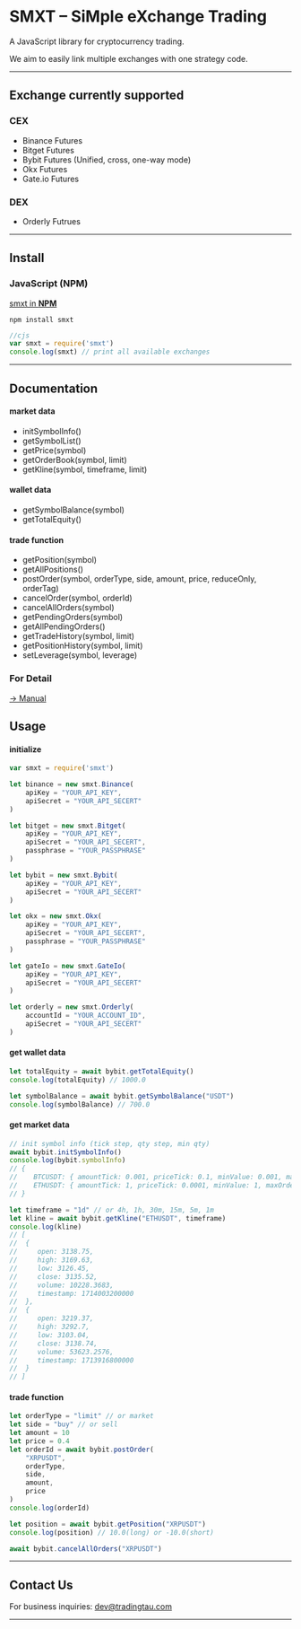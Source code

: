 # SMXT – SiMple eXchange Trading

A JavaScript library for cryptocurrency trading.

We aim to easily link multiple exchanges with one strategy code.

---

## Exchange currently supported
### CEX
- Binance Futures
- Bitget Futures
- Bybit Futures (Unified, cross, one-way mode)
- Okx Futures
- Gate.io Futures

### DEX
- Orderly Futrues

---

## Install
### JavaScript (NPM)
[smxt in **NPM**](https://www.npmjs.com/package/smxt)
```shell
npm install smxt
```
```JavaScript
//cjs
var smxt = require('smxt')
console.log(smxt) // print all available exchanges
```

---

## Documentation

#### market data
- initSymbolInfo()
- getSymbolList()
- getPrice(symbol)
- getOrderBook(symbol, limit)
- getKline(symbol, timeframe, limit)
#### wallet data
- getSymbolBalance(symbol)
- getTotalEquity()
#### trade function
- getPosition(symbol)
- getAllPositions()
- postOrder(symbol, orderType, side, amount, price, reduceOnly, orderTag)
- cancelOrder(symbol, orderId)
- cancelAllOrders(symbol)
- getPendingOrders(symbol)
- getAllPendingOrders()
- getTradeHistory(symbol, limit)
- getPositionHistory(symbol, limit)
- setLeverage(symbol, leverage)

### For Detail
[-> Manual](https://github.com/tradingtau/smxt/blob/main/api/api.js)

## Usage
#### initialize
```JavaScript
var smxt = require('smxt')

let binance = new smxt.Binance(
    apiKey = "YOUR_API_KEY",
    apiSecret = "YOUR_API_SECERT"
)

let bitget = new smxt.Bitget(
    apiKey = "YOUR_API_KEY",
    apiSecret = "YOUR_API_SECERT",
    passphrase = "YOUR_PASSPHRASE"
)

let bybit = new smxt.Bybit(
    apiKey = "YOUR_API_KEY", 
    apiSecret = "YOUR_API_SECERT"
)

let okx = new smxt.Okx(
    apiKey = "YOUR_API_KEY",
    apiSecret = "YOUR_API_SECERT",
    passphrase = "YOUR_PASSPHRASE"
)

let gateIo = new smxt.GateIo(
    apiKey = "YOUR_API_KEY",
    apiSecret = "YOUR_API_SECERT"
)

let orderly = new smxt.Orderly(
    accountId = "YOUR_ACCOUNT_ID",
    apiSecret = "YOUR_API_SECERT"
)
```

#### get wallet data
```JavaScript
let totalEquity = await bybit.getTotalEquity()
console.log(totalEquity) // 1000.0

let symbolBalance = await bybit.getSymbolBalance("USDT")
console.log(symbolBalance) // 700.0
```

#### get market data
```JavaScript
// init symbol info (tick step, qty step, min qty)
await bybit.initSymbolInfo()
console.log(bybit.symbolInfo)
// {
//    BTCUSDT: { amountTick: 0.001, priceTick: 0.1, minValue: 0.001, maxOrderSize: 100, contractValue: 1}
//    ETHUSDT: { amountTick: 1, priceTick: 0.0001, minValue: 1, maxOrderSize: 10000, contractValue: 1}
// }

let timeframe = "1d" // or 4h, 1h, 30m, 15m, 5m, 1m
let kline = await bybit.getKline("ETHUSDT", timeframe)
console.log(kline)
// [
//  {
//     open: 3138.75,
//     high: 3169.63,
//     low: 3126.45,
//     close: 3135.52,
//     volume: 10228.3683,
//     timestamp: 1714003200000
//  },
//  {
//     open: 3219.37,
//     high: 3292.7,
//     low: 3103.04,
//     close: 3138.74,
//     volume: 53623.2576,
//     timestamp: 1713916800000
//  }
// ]
```

#### trade function
```JavaScript
let orderType = "limit" // or market
let side = "buy" // or sell
let amount = 10
let price = 0.4
let orderId = await bybit.postOrder(
    "XRPUSDT", 
    orderType, 
    side, 
    amount, 
    price
)
console.log(orderId) 

let position = await bybit.getPosition("XRPUSDT")
console.log(position) // 10.0(long) or -10.0(short)

await bybit.cancelAllOrders("XRPUSDT")
```

--- 

## Contact Us

For business inquiries: dev@tradingtau.com

---



